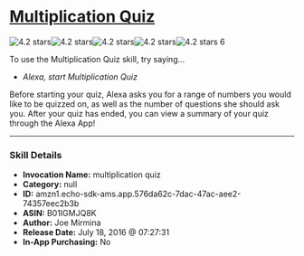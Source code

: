 # [Multiplication Quiz](http://alexa.amazon.com/#skills/amzn1.echo-sdk-ams.app.576da62c-7dac-47ac-aee2-74357eec2b3b)
![4.2 stars](../../images/ic_star_black_18dp_1x.png)![4.2 stars](../../images/ic_star_black_18dp_1x.png)![4.2 stars](../../images/ic_star_black_18dp_1x.png)![4.2 stars](../../images/ic_star_black_18dp_1x.png)![4.2 stars](../../images/ic_star_half_black_18dp_1x.png) 6

To use the Multiplication Quiz skill, try saying...

* *Alexa, start Multiplication Quiz*

Before starting your quiz, Alexa asks you for a range of numbers you would like to be quizzed on, as well as the number of questions she should ask you. After your quiz has ended, you can view a summary of your quiz through the Alexa App!

***

### Skill Details

* **Invocation Name:** multiplication quiz
* **Category:** null
* **ID:** amzn1.echo-sdk-ams.app.576da62c-7dac-47ac-aee2-74357eec2b3b
* **ASIN:** B01IGMJQ8K
* **Author:** Joe Mirmina
* **Release Date:** July 18, 2016 @ 07:27:31
* **In-App Purchasing:** No
